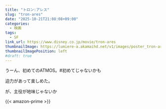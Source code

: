 ```yaml
---
title: "トロン:アレス"
slug: "tron-ares"
date: "2025-10-21T21:08:08+09:00"
categories:
  - 映画
tags:
  - SF
link_url: https://www.disney.co.jp/movie/tron-ares
thumbnailImage: https://lumiere-a.akamaihd.net/v1/images/poster_tron-ares_04_613f2999.jpeg
thumbnailImagePosition: left
#draft: true
---
```

うーん、初めてのATMOS。#初めてじゃないかも
<!--more-->
迫力があって楽しめた。

が、主役が地味じゃないか

{{< amazon-prime >}}
